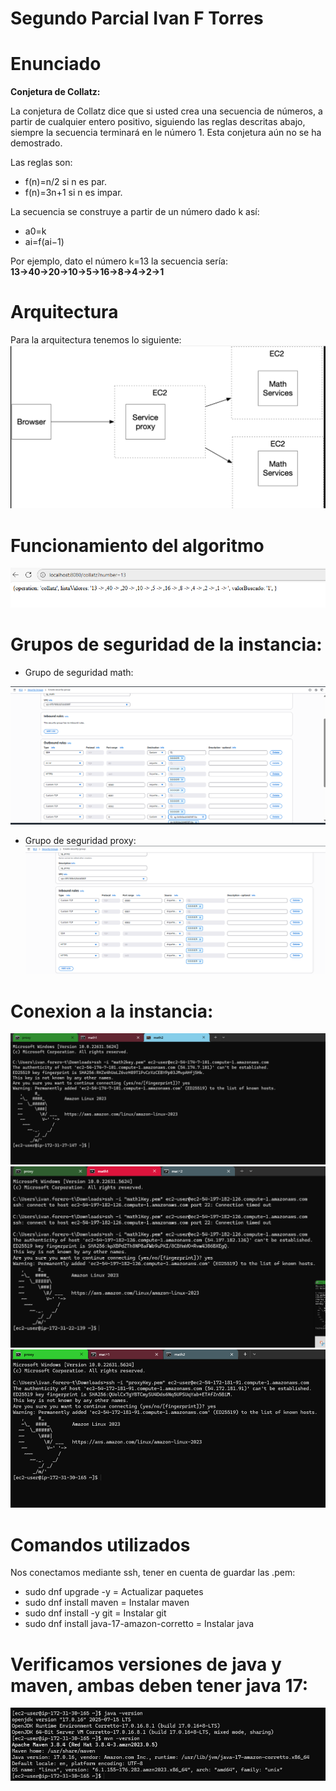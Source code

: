 # Segundo Parcial Ivan F Torres
# Enunciado
**Conjetura de Collatz:**

La conjetura de Collatz dice que si usted crea una secuencia de números, a partir de cualquier entero positivo, siguiendo las reglas descritas abajo, siempre la secuencia terminará en le número 1. Esta conjetura aún no se ha demostrado.
 
Las reglas son:
- f(n)=n/2 si n es par.
- f(n)=3n+1 si n es impar.

La secuencia se construye a partir de un número dado k así:
- a0=k
- ai=f(ai−1)

Por ejemplo, dato el número k=13 la secuencia sería:
**13→40→20→10→5→16→8→4→2→1**
# Arquitectura
Para la arquitectura tenemos lo siguiente:
![arquitectura](images/arquitectura.png)

# Funcionamiento del algoritmo
![funcionamiento](images/funcionamiento.png)

# Grupos de seguridad de la instancia:
- Grupo de seguridad math:

![funcionamiento](images/mathgroup.png)

- Grupo de seguridad proxy:
![funcionamiento](images/proxygroup.png)

# Conexion a la instancia:

![conexion](images/1.png)
![conexion](images/2.png)
![conexion](images/3.png)

# Comandos utilizados
Nos conectamos mediante ssh, tener en cuenta de guardar las .pem:

- sudo dnf upgrade -y = Actualizar paquetes
- sudo dnf install maven = Instalar maven
- sudo dnf install -y git = Instalar git
- sudo dnf install java-17-amazon-corretto = Instalar java

# Verificamos versiones de java y maven, ambas deben tener java 17:
![conexion](images/versiones.png)